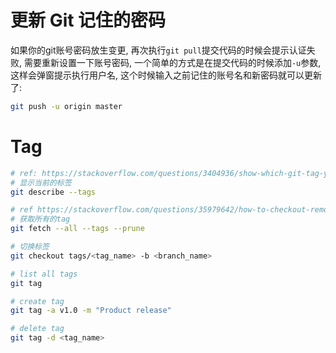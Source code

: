 # 更新 Git 记住的密码

如果你的git账号密码放生变更, 再次执行`git pull`提交代码的时候会提示认证失败, 需要重新设置一下账号密码, 一个简单的方式是在提交代码的时候添加`-u`参数, 这样会弹窗提示执行用户名, 这个时候输入之前记住的账号名和新密码就可以更新了:

```bash
git push -u origin master
```

# Tag


```bash
# ref: https://stackoverflow.com/questions/3404936/show-which-git-tag-you-are-on
# 显示当前的标签 
git describe --tags

# ref https://stackoverflow.com/questions/35979642/how-to-checkout-remote-git-tag
# 获取所有的tag
git fetch --all --tags --prune

# 切换标签
git checkout tags/<tag_name> -b <branch_name>

# list all tags
git tag

# create tag
git tag -a v1.0 -m "Product release"

# delete tag
git tag -d <tag_name>
```
